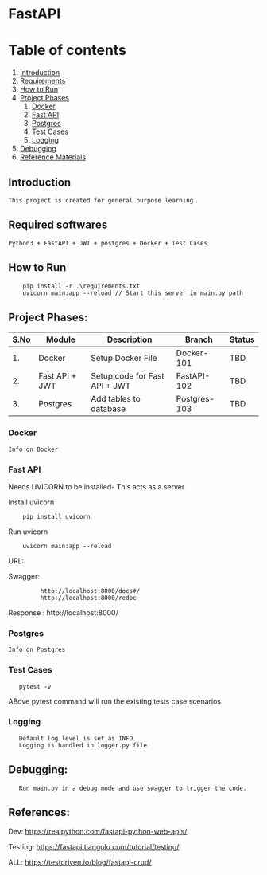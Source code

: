 # FastAPI

# Table of contents
1. [Introduction](#introduction)
2. [Requirements](#requirements)
3. [How to Run](#howtorun)
4. [Project Phases](#phases)
    1. [Docker](#docker)
    2. [Fast API](#fastapi)
    3. [Postgres](#db)
    4. [Test Cases](#tests)
    5. [Logging](#logs)
5. [Debugging](#debug)
6. [Reference Materials](#ref)

## Introduction <a name="introduction"></a>
    This project is created for general purpose learning.


## Required softwares <a name="requirements"></a>
```text
Python3 + FastAPI + JWT + postgres + Docker + Test Cases
```

## How to Run <a name="howtorun"></a>
```commandline
    pip install -r .\requirements.txt
    uvicorn main:app --reload // Start this server in main.py path
```

## Project Phases: <a name="phases"></a>

| S.No  | Module | Description | Branch | Status |
| ----- | ------ | ------ | ------ | ------ |
| 1.  | Docker  | Setup Docker File | Docker-101 | TBD |
| 2.  | Fast API + JWT  | Setup code for Fast API + JWT | FastAPI-102 | TBD |
| 3.  | Postgres  | Add tables to database | Postgres-103 | TBD |

### Docker <a name="docker"></a>
```text
Info on Docker
```

### Fast API <a name="fastapi"></a>

Needs UVICORN to be installed- This acts as a server

Install uvicorn
```commandline
    pip install uvicorn
```

Run uvicorn
```commandline
    uvicorn main:app --reload
```

URL:

Swagger: 
```text
         http://localhost:8000/docs#/
         http://localhost:8000/redoc
```

Response : http://localhost:8000/


### Postgres <a name="db"></a>
```text
Info on Postgres
```

### Test Cases <a name="tests"></a>
```commandline
   pytest -v
```
ABove pytest command will run the existing tests case scenarios.

### Logging <a name="logs"></a>
```text
   Default log level is set as INFO.
   Logging is handled in logger.py file
```

## Debugging: <a name="debug"></a>

```text
   Run main.py in a debug mode and use swagger to trigger the code.
```

## References: <a name="ref"></a>

Dev: https://realpython.com/fastapi-python-web-apis/

Testing: https://fastapi.tiangolo.com/tutorial/testing/

ALL: https://testdriven.io/blog/fastapi-crud/

